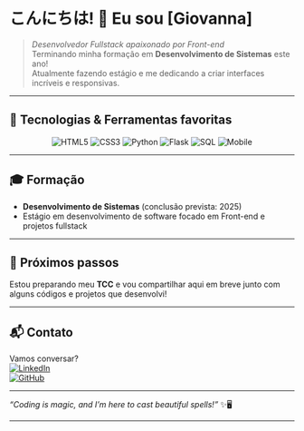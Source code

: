 # こんにちは! 🌸 Eu sou [Giovanna]

> *Desenvolvedor Fullstack apaixonado por Front-end*  
> Terminando minha formação em **Desenvolvimento de Sistemas** este ano!  
> Atualmente fazendo estágio e me dedicando a criar interfaces incríveis e responsivas.  

---

## 💖 Tecnologias & Ferramentas favoritas

<div align="center">
  <img alt="HTML5" src="https://img.shields.io/badge/HTML5-%23ff69b4?style=for-the-badge&logo=html5&logoColor=white" />
  <img alt="CSS3" src="https://img.shields.io/badge/CSS3-%23ff69b4?style=for-the-badge&logo=css3&logoColor=white" />
  <img alt="Python" src="https://img.shields.io/badge/Python-%23ff69b4?style=for-the-badge&logo=python&logoColor=white" />
  <img alt="Flask" src="https://img.shields.io/badge/Flask-%23ff69b4?style=for-the-badge&logo=flask&logoColor=white" />
  <img alt="SQL" src="https://img.shields.io/badge/SQL-%23ff69b4?style=for-the-badge&logo=mysql&logoColor=white" />
  <img alt="Mobile" src="https://img.shields.io/badge/Mobile-%23ff69b4?style=for-the-badge&logo=android&logoColor=white" />
</div>

---

## 🎓 Formação

- **Desenvolvimento de Sistemas** (conclusão prevista: 2025)  
- Estágio em desenvolvimento de software focado em Front-end e projetos fullstack

---

## 🚀 Próximos passos

Estou preparando meu **TCC** e vou compartilhar aqui em breve junto com alguns códigos e projetos que desenvolvi!  

---

## 📬 Contato

Vamos conversar?  
[![LinkedIn](https://img.shields.io/badge/LinkedIn-%23ff69b4?style=for-the-badge&logo=linkedin&logoColor=white)](https://www.linkedin.com/in/seunome)  
[![GitHub](https://img.shields.io/badge/GitHub-%23ff69b4?style=for-the-badge&logo=github&logoColor=white)](https://github.com/seunome)  

---

*“Coding is magic, and I’m here to cast beautiful spells!”* ✨🖥️

---


